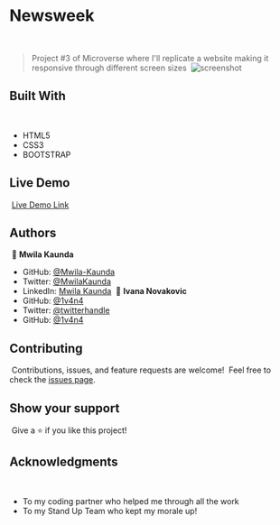 # Newsweek
​
> Project #3 of Microverse where I'll replicate a website making it responsive through different screen sizes
​
![screenshot](https://user-images.githubusercontent.com/65791349/113627464-dab29f00-9663-11eb-969b-54b79155bed5.png)
​
## Built With
​
- HTML5
- CSS3
- BOOTSTRAP
​
## Live Demo
​
[Live Demo Link](https://mwila-kaunda.github.io/Newsweek/)
​
​
## Authors
​
👤 **Mwila Kaunda**
​
- GitHub: [@Mwila-Kaunda](https://github.com/Mwila-Kaunda)
- Twitter: [@MwilaKaunda](https://twitter.com/MwilaKaunda)
- LinkedIn: [Mwila Kaunda](https://www.linkedin.com/in/MwilaKaunda/)
​
👤 **Ivana Novakovic**
- GitHub: [@1v4n4](https://github.com/1v4n4)
- Twitter: [@twitterhandle](https://twitter.com/codeIv1)
- GitHub: [@1v4n4](https://github.com/1v4n4)

## Contributing
​
Contributions, issues, and feature requests are welcome!
​
Feel free to check the [issues page](https://github.com/mwila-kaunda/Newsweek/issues).
​
## Show your support
​
Give a ⭐️ if you like this project!
​
## Acknowledgments
​
- To my coding partner who helped me through all the work
- To my Stand Up Team who kept my morale up!